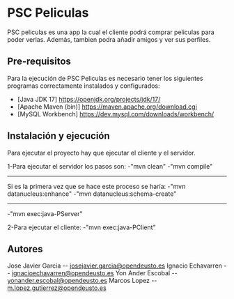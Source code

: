 # PSC Peliculas

PSC peliculas es una app la cual el cliente podrá comprar peliculas para poder verlas. Además, tambien podra añadir amigos y ver sus perfiles.


## Pre-requisitos

Para la ejecución de PSC Peliculas es necesario tener los siguientes programas correctamente instalados y configurados:

- [Java JDK 17] https://openjdk.org/projects/jdk/17/
- [Apache Maven (bin)] https://maven.apache.org/download.cgi
- [MySQL Workbench] https://dev.mysql.com/downloads/workbench/



## Instalación y ejecución

Para ejecutar el proyecto hay que ejecutar el cliente y el servidor.

1-Para ejecutar el servidor los pasos son:
-"mvn clean"
-"mvn compile"

***
Si es la primera vez que se hace este proceso se haría:
-"mvn datanucleus:enhance"
-"mvn datanucleus:schema-create"
***

-"mvn exec:java-PServer"

2-Para ejecutar el cliente:
-"mvn exec:java-PClient"



## Autores

Jose Javier Garcia -- josejavier.garcia@opendeusto.es
Ignacio Echavarren -- ignacioechavarren@opendeusto.es
Yon Ander Escobal  -- yonander.escobal@opendeusto.es
Marcos Lopez       -- m.lopez.gutierrez@opendeusto.es



